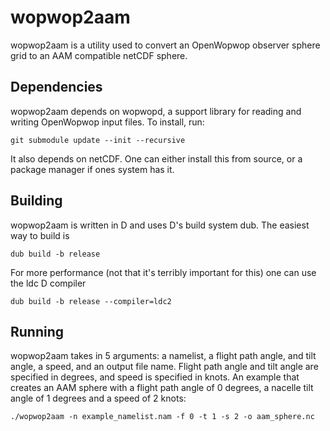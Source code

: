# wopwop2aam

wopwop2aam is a utility used to convert an OpenWopwop observer sphere grid to an AAM compatible netCDF sphere.

## Dependencies

wopwop2aam depends on wopwopd, a support library for reading and writing OpenWopwop input files. To install, run:
```
git submodule update --init --recursive
```

It also depends on netCDF. One can either install this from source, or a package manager if ones system has it.

## Building
wopwop2aam is written in D and uses D's build system dub. The easiest way to build is
```
dub build -b release
```

For more performance (not that it's terribly important for this) one can use the ldc D compiler
```
dub build -b release --compiler=ldc2
```

## Running

wopwop2aam takes in 5 arguments: a namelist, a flight path angle, and tilt angle, a speed, and an output file name. Flight path angle and tilt angle are specified in degrees, and speed is specified in knots. An example that creates an AAM sphere with a flight path angle of 0 degrees, a nacelle tilt angle of 1 degrees and a speed of 2 knots:
```
./wopwop2aam -n example_namelist.nam -f 0 -t 1 -s 2 -o aam_sphere.nc
```
